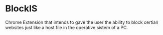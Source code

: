 # BlockIS
Chrome Extension that intends to gave the user the ability to block certian websites just like a host file in the operative sistem of a PC.
